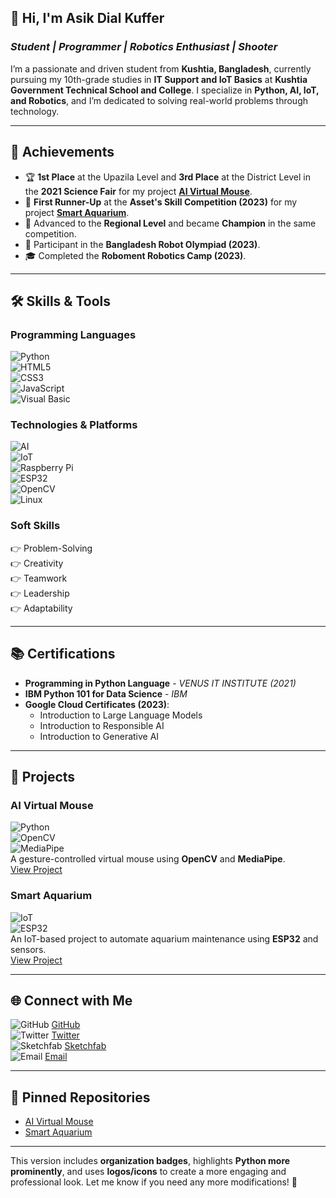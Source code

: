 ## **👋 Hi, I'm Asik Dial Kuffer**  
### *Student | Programmer | Robotics Enthusiast | Shooter*  

I’m a passionate and driven student from **Kushtia, Bangladesh**, currently pursuing my 10th-grade studies in **IT Support and IoT Basics** at **Kushtia Government Technical School and College**. I specialize in **Python, AI, IoT, and Robotics**, and I’m dedicated to solving real-world problems through technology.  

---

## **🌟 Achievements**  
- 🏆 **1st Place** at the Upazila Level and **3rd Place** at the District Level in the **2021 Science Fair** for my project **[AI Virtual Mouse](https://github.com/asikdial-tech/ai-virtual-mouse)**.  
- 🥈 **First Runner-Up** at the **Asset's Skill Competition (2023)** for my project **[Smart Aquarium](https://github.com/asikdial-tech/smart-aquarium)**.  
- 🚀 Advanced to the **Regional Level** and became **Champion** in the same competition.  
- 🏅 Participant in the **Bangladesh Robot Olympiad (2023)**.  
- 🎓 Completed the **Roboment Robotics Camp (2023)**.  

---

## **🛠️ Skills & Tools**  

### **Programming Languages**  
![Python](https://img.shields.io/badge/-Python-3776AB?style=for-the-badge&logo=python&logoColor=white)  
![HTML5](https://img.shields.io/badge/-HTML5-E34F26?style=for-the-badge&logo=html5&logoColor=white)  
![CSS3](https://img.shields.io/badge/-CSS3-1572B6?style=for-the-badge&logo=css3&logoColor=white)  
![JavaScript](https://img.shields.io/badge/-JavaScript-F7DF1E?style=for-the-badge&logo=javascript&logoColor=black)  
![Visual Basic](https://img.shields.io/badge/-Visual%20Basic-512BD4?style=for-the-badge&logo=dotnet&logoColor=white)  

### **Technologies & Platforms**  
![AI](https://img.shields.io/badge/-Artificial%20Intelligence-3C3C3D?style=for-the-badge&logo=openai&logoColor=white)  
![IoT](https://img.shields.io/badge/-Internet%20of%20Things-00A4EF?style=for-the-badge&logo=raspberrypi&logoColor=white)  
![Raspberry Pi](https://img.shields.io/badge/-Raspberry%20Pi-A22846?style=for-the-badge&logo=raspberry-pi&logoColor=white)  
![ESP32](https://img.shields.io/badge/-ESP32-FF6900?style=for-the-badge&logo=espressif&logoColor=white)  
![OpenCV](https://img.shields.io/badge/-OpenCV-5C3EE8?style=for-the-badge&logo=opencv&logoColor=white)  
![Linux](https://img.shields.io/badge/-Linux-FCC624?style=for-the-badge&logo=linux&logoColor=black)  

### **Soft Skills**  
👉 Problem-Solving  
👉 Creativity  
👉 Teamwork  
👉 Leadership  
👉 Adaptability  

---

## **📚 Certifications**  
- **Programming in Python Language** - *VENUS IT INSTITUTE (2021)*  
- **IBM Python 101 for Data Science** - *IBM*  
- **Google Cloud Certificates (2023)**:  
  - Introduction to Large Language Models  
  - Introduction to Responsible AI  
  - Introduction to Generative AI  

---

## **🚀 Projects**  

### **AI Virtual Mouse**  
![Python](https://img.shields.io/badge/-Python-3776AB?style=for-the-badge&logo=python&logoColor=white)  
![OpenCV](https://img.shields.io/badge/-OpenCV-5C3EE8?style=for-the-badge&logo=opencv&logoColor=white)  
![MediaPipe](https://img.shields.io/badge/-MediaPipe-FF6F61?style=for-the-badge&logo=google&logoColor=white)  
A gesture-controlled virtual mouse using **OpenCV** and **MediaPipe**.  
[View Project](https://github.com/asikdial-tech/ai-virtual-mouse)  

### **Smart Aquarium**  
![IoT](https://img.shields.io/badge/-IoT-00A4EF?style=for-the-badge&logo=raspberrypi&logoColor=white)  
![ESP32](https://img.shields.io/badge/-ESP32-FF6900?style=for-the-badge&logo=espressif&logoColor=white)  
An IoT-based project to automate aquarium maintenance using **ESP32** and sensors.  
[View Project](https://github.com/asikdial-tech/smart-aquarium)  

---

## **🌐 Connect with Me**  
![GitHub](https://img.shields.io/badge/-GitHub-181717?style=for-the-badge&logo=github&logoColor=white) [GitHub](https://github.com/asikdial-tech)  
![Twitter](https://img.shields.io/badge/-Twitter-1DA1F2?style=for-the-badge&logo=twitter&logoColor=white) [Twitter](https://x.com/AsikDialTech)  
![Sketchfab](https://img.shields.io/badge/-Sketchfab-1CAAD9?style=for-the-badge&logo=sketchfab&logoColor=white) [Sketchfab](https://sketchfab.com/asikdial.tech)  
![Email](https://img.shields.io/badge/-Email-D14836?style=for-the-badge&logo=gmail&logoColor=white) [Email](mailto:asikdial.tech@gmail.com)  

---

## **📌 Pinned Repositories**  
- [AI Virtual Mouse](https://github.com/asikdial-tech/ai-virtual-mouse)  
- [Smart Aquarium](https://github.com/asikdial-tech/smart-aquarium)  

---

This version includes **organization badges**, highlights **Python more prominently**, and uses **logos/icons** to create a more engaging and professional look. Let me know if you need any more modifications! 🚀
